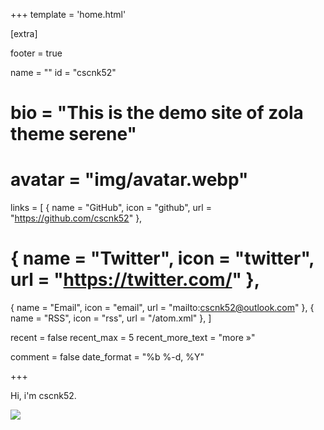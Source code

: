 +++
template = 'home.html'

[extra]

footer = true

name = ""
id = "cscnk52"
# bio = "This is the demo site of zola theme serene"
# avatar = "img/avatar.webp"
links = [
  { name = "GitHub", icon = "github", url = "https://github.com/cscnk52" },
  # { name = "Twitter", icon = "twitter", url = "https://twitter.com/<your-username>" },
  { name = "Email", icon = "email", url = "mailto:cscnk52@outlook.com" },
  { name = "RSS", icon = "rss", url = "/atom.xml" },
]

recent = false
recent_max = 5
recent_more_text = "more »"

comment = false
date_format = "%b %-d, %Y"

+++

Hi, i'm cscnk52.

![](/icon/Written-By-a-Human-Not-By-AI-Badge-black.svg)
